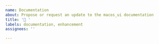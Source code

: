 ```yaml
---
name: Documentation
about: Propose or request an update to the macos_ui documentation
title: '📖 '
labels: documentation, enhancement
assignees: ''

---
```




